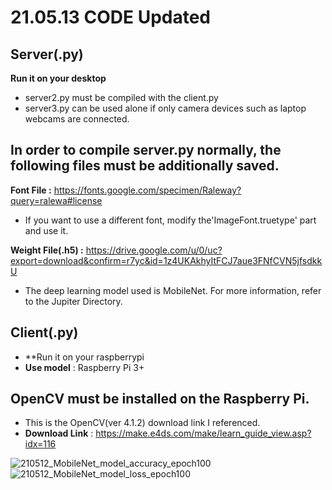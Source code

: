 # 21.05.13 CODE Updated

## Server(.py)
**Run it on your desktop**
* server2.py must be compiled with the client.py
* server3.py can be used alone if only camera devices such as laptop webcams are connected.

## In order to compile server.py normally, the following files must be additionally saved.
**Font File :** https://fonts.google.com/specimen/Raleway?query=ralewa#license
* If you want to use a different font, modify the'ImageFont.truetype' part and use it.

**Weight File(.h5) :** https://drive.google.com/u/0/uc?export=download&confirm=r7yc&id=1z4UKAkhyItFCJ7aue3FNfCVN5jfsdkkU
* The deep learning model used is MobileNet. For more information, refer to the Jupiter Directory.

## Client(.py)
* **Run it on your raspberrypi
* **Use model** : Raspberry Pi 3+

## OpenCV must be installed on the Raspberry Pi.
* This is the OpenCV(ver 4.1.2) download link I referenced.
* **Download Link** : https://make.e4ds.com/make/learn_guide_view.asp?idx=116


![210512_MobileNet_model_accuracy_epoch100](https://user-images.githubusercontent.com/75024126/117928225-3690d780-b336-11eb-94c9-e22fbc7a681c.png)
![210512_MobileNet_model_loss_epoch100](https://user-images.githubusercontent.com/75024126/117928234-38f33180-b336-11eb-9427-f2ed5f119339.png)
